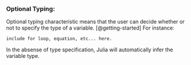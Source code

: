 ### Optional Typing:

Optional typing characteristic means that the user can decide whether or not to
specify  the type of a variable. [@getting-started] For instance:

```
include for loop, equation, etc... here. 
```
In the absense of type specification, Julia will automatically infer the
variable type. 
